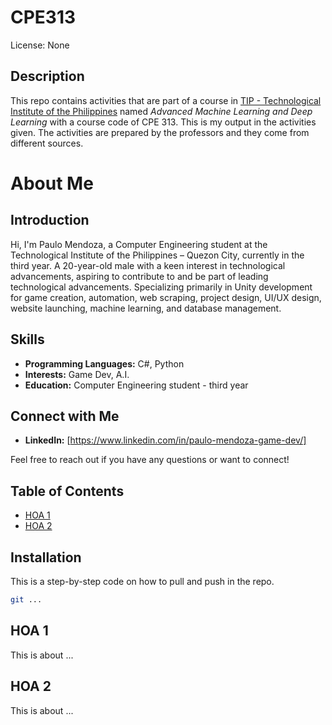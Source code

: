 # CPE313 

License: None

## Description

This repo contains activities that are part of a course in [TIP - Technological Institute of the Philippines](https://www.tip.edu.ph/) named *Advanced Machine Learning and Deep Learning* with a course code of CPE 313. This is my output in the activities given. The activities are prepared by the professors and they come from different sources.

# About Me

## Introduction

Hi, I'm Paulo Mendoza, a Computer Engineering student at the Technological Institute of the Philippines – Quezon City, currently in the third year. A 20-year-old male with a keen interest in technological advancements, aspiring to contribute to and be part of leading technological advancements. Specializing primarily in Unity development for game creation, automation, web scraping, project design, UI/UX design, website launching, machine learning, and database management.

## Skills

- **Programming Languages:** C#, Python
- **Interests:** Game Dev, A.I.
- **Education:** Computer Engineering student - third year

## Connect with Me

- **LinkedIn:** [https://www.linkedin.com/in/paulo-mendoza-game-dev/]

Feel free to reach out if you have any questions or want to connect!

## Table of Contents

- [HOA 1](#HOA-1)
- [HOA 2](#HOA-2)


## Installation

This is a step-by-step code on how to pull and push in the repo.

```bash
git ...

```

## HOA 1
This is about ...

## HOA 2
This is about ...



